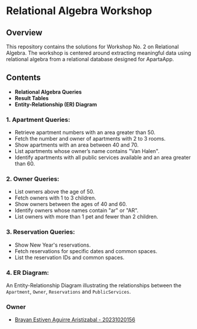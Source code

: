 # Relational Algebra Workshop

## Overview

This repository contains the solutions for Workshop No. 2 on Relational Algebra. The workshop is centered around extracting meaningful data using relational algebra from a relational database designed for ApartaApp.

## Contents

- **Relational Algebra Queries**
- **Result Tables**
- **Entity-Relationship (ER) Diagram**


### 1. Apartment Queries:
- Retrieve apartment numbers with an area greater than 50.
- Fetch the number and owner of apartments with 2 to 3 rooms.
- Show apartments with an area between 40 and 70.
- List apartments whose owner’s name contains "Van Halen".
- Identify apartments with all public services available and an area greater than 60.

### 2. Owner Queries:
- List owners above the age of 50.
- Fetch owners with 1 to 3 children.
- Show owners between the ages of 40 and 60.
- Identify owners whose names contain "ar" or "AR".
- List owners with more than 1 pet and fewer than 2 children.

### 3. Reservation Queries:
- Show New Year's reservations.
- Fetch reservations for specific dates and common spaces.
- List the reservation IDs and common spaces.

### 4. ER Diagram:
An Entity-Relationship Diagram illustrating the relationships between the `Apartment`, `Owner`, `Reservations` and `PublicServices`.

### Owner

- [Brayan Estiven Aguirre Aristizabal - 20231020156](https://github.com/DrBider-dev)
